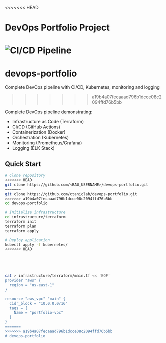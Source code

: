 <<<<<<< HEAD
# DevOps Portfolio Project

![CI/CD Pipeline](https://img.shields.io/github/actions/workflow/status/<ВАШ_USERNAME>/devops-portfolio/docker-build.yml)
=======
# devops-portfolio
Complete DevOps pipeline with CI/CD, Kubernetes, monitoring and logging
>>>>>>> a19b4a07fecaaad796b1dcce08c2094ffd76b5bb

Complete DevOps pipeline demonstrating:

- Infrastructure as Code (Terraform)
- CI/CD (GitHub Actions)
- Containerization (Docker)
- Orchestration (Kubernetes)
- Monitoring (Prometheus/Grafana)
- Logging (ELK Stack)

## Quick Start

```bash
# Clone repository
<<<<<<< HEAD
git clone https://github.com/<ВАШ_USERNAME>/devops-portfolio.git
=======
git clone https://github.com/ctaniclab/devops-portfolio.git
>>>>>>> a19b4a07fecaaad796b1dcce08c2094ffd76b5bb
cd devops-portfolio

# Initialize infrastructure
cd infrastructure/terraform
terraform init
terraform plan
terraform apply

# Deploy application
kubectl apply -f kubernetes/
<<<<<<< HEAD





cat > infrastructure/terraform/main.tf << 'EOF'
provider "aws" {
  region = "us-east-1"
}

resource "aws_vpc" "main" {
  cidr_block = "10.0.0.0/16"
  tags = {
    Name = "portfolio-vpc"
  }
}
=======
>>>>>>> a19b4a07fecaaad796b1dcce08c2094ffd76b5bb
# devops-portfolio

